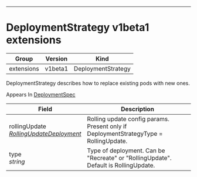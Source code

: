 

-----------
# DeploymentStrategy v1beta1 extensions



Group        | Version     | Kind
------------ | ---------- | -----------
extensions | v1beta1 | DeploymentStrategy







DeploymentStrategy describes how to replace existing pods with new ones.

<aside class="notice">
Appears In <a href="#deploymentspec-v1beta1">DeploymentSpec</a> </aside>

Field        | Description
------------ | -----------
rollingUpdate <br /> *[RollingUpdateDeployment](#rollingupdatedeployment-v1beta1)*  | Rolling update config params. Present only if DeploymentStrategyType = RollingUpdate.
type <br /> *string*  | Type of deployment. Can be "Recreate" or "RollingUpdate". Default is RollingUpdate.






